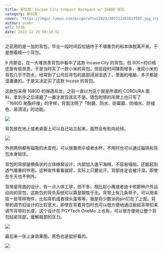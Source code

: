 ```yaml
---
title: 新玩意｜Incase City Compact Backpack w/ 1680D 背包
category: 新玩意
cover: 'https://imgur.lzmun.com/picgo/after2022/202212261617507.jpg_itp'
author: aiokr
url: 5f36
date: 2022-12-26 08:18:52
---
```


之前用的是一加的背包，毕业一段时间后拉链终于不堪重负的和本体脱离开来，于是想着换一个背包。

9 月那会，在一大堆昂贵背包中看中了这款 Incase City 的背包，但 600+的价格还是有些昂贵，于是当时买了一款小米的背包。但前段时间降雨增多，发现小米的背包几乎不防水，经常到了公司后背包的底部浸润湿透了，里面的电脑、本子都是湿漉漉的。于是又决定买了这款 Incase 的背包。

这款包采用 1680D 的弹道尼龙，之前一直以为这个就是所谓的 CORDURA 面料，拿到手之后琢磨了一番才发现其实不是。随包附带的吊牌上也只写了 「1680D 聚酯纤维」的字样，背面注明了「耐磨、防水、防霉菌、防缩水、防褪色、易清洁」的功能。

![](https://imgur.lzmun.com/picgo/after2022/202212261616127.jpeg_itp)

背包放在地上或者桌面上可以自己站立起来，虽然会有些向前倾。

![](https://imgur.lzmun.com/picgo/after2022/202212261616486.jpeg_itp)

外侧两侧都有磁吸的水壶兜，可以放置雨伞或者水杯，不用时也可以通过磁铁和背包本身贴住。

背包的背部是横条状的立体蜂窝设计，内部加入速干海绵，不容易塌陷，还能起到透气缓重的作用。这种宣传看看就好，实际上只要出汗，背部肯定会被汗湿，即使在冬天也不例外。

背带是弯曲的设计，有一点人体工学，但不多，相比起小鹰或者迪卡侬那种户外运动向的背包，这款包的背负系统可以算是聊胜于无。背带上有几条带子，可以用来挂一些零碎物件，比如耳机或者镜头盖等等，我是将少数派的pin钉在了上面。背带的调节扣设计的比较宽大，即使在背着背包时也可以很方便地通过扳起背带扣来调节背带的长度，这个设计在 PGYTech OneMo 上也有，可以很方便地让整个背包贴紧背部，缓解肩部的压力。

![](https://imgur.lzmun.com/picgo/after2022/202212261617067.jpeg_itp)

最后来一张上身效果图，黑色也是挺好看的。

![](https://imgur.lzmun.com/picgo/after2022/202212261617507.jpg_itp)
